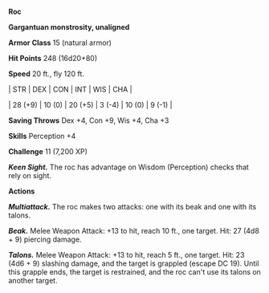 **Roc**

**Gargantuan monstrosity, unaligned**

**Armor Class** 15 (natural armor)

**Hit Points** 248 (16d20+80)

**Speed** 20 ft., fly 120 ft.

|   STR   |   DEX   |   CON   |   INT   |   WIS   |   CHA   |
  
| 28 (+9) | 10 (0) | 20 (+5) | 3 (-4) | 10 (0) | 9 (-1) |

**Saving Throws** Dex +4, Con +9, Wis +4, Cha +3

**Skills** Perception +4

**Challenge** 11 (7,200 XP)

***Keen Sight.*** The roc has advantage on Wisdom (Perception) checks that rely on sight.

**Actions**

***Multiattack.*** The roc makes two attacks: one with its beak and one with its talons.

***Beak.*** Melee Weapon Attack: +13 to hit, reach 10 ft., one target. Hit: 27 (4d8 + 9) piercing damage.

***Talons.*** Melee Weapon Attack: +13 to hit, reach 5 ft., one target. Hit: 23 (4d6 + 9) slashing damage, and the target is grappled (escape DC 19). Until this grapple ends, the target is restrained, and the roc can't use its talons on another target.

